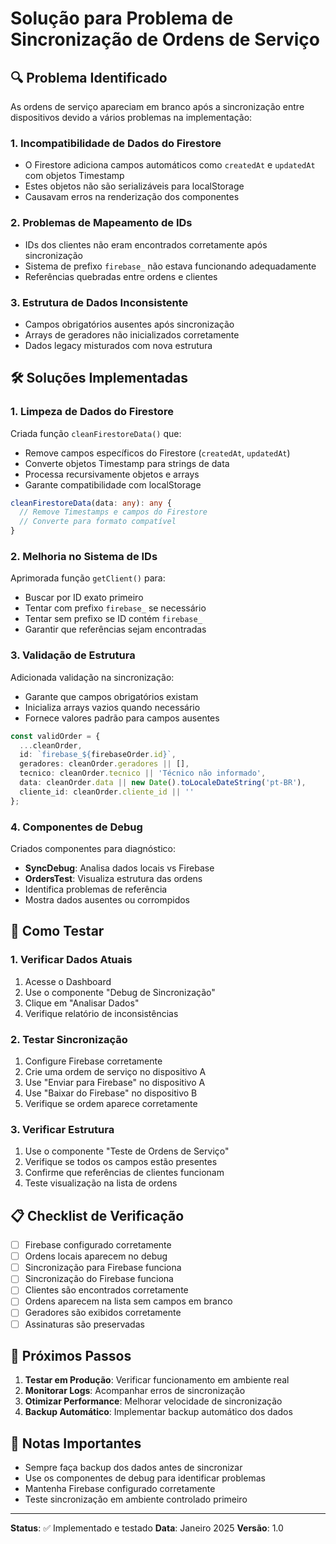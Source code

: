 # Solução para Problema de Sincronização de Ordens de Serviço

## 🔍 Problema Identificado

As ordens de serviço apareciam em branco após a sincronização entre dispositivos devido a vários problemas na implementação:

### 1. **Incompatibilidade de Dados do Firestore**
- O Firestore adiciona campos automáticos como `createdAt` e `updatedAt` com objetos Timestamp
- Estes objetos não são serializáveis para localStorage
- Causavam erros na renderização dos componentes

### 2. **Problemas de Mapeamento de IDs**
- IDs dos clientes não eram encontrados corretamente após sincronização
- Sistema de prefixo `firebase_` não estava funcionando adequadamente
- Referências quebradas entre ordens e clientes

### 3. **Estrutura de Dados Inconsistente**
- Campos obrigatórios ausentes após sincronização
- Arrays de geradores não inicializados corretamente
- Dados legacy misturados com nova estrutura

## 🛠️ Soluções Implementadas

### 1. **Limpeza de Dados do Firestore**

Criada função `cleanFirestoreData()` que:
- Remove campos específicos do Firestore (`createdAt`, `updatedAt`)
- Converte objetos Timestamp para strings de data
- Processa recursivamente objetos e arrays
- Garante compatibilidade com localStorage

```typescript
cleanFirestoreData(data: any): any {
  // Remove Timestamps e campos do Firestore
  // Converte para formato compatível
}
```

### 2. **Melhoria no Sistema de IDs**

Aprimorada função `getClient()` para:
- Buscar por ID exato primeiro
- Tentar com prefixo `firebase_` se necessário
- Tentar sem prefixo se ID contém `firebase_`
- Garantir que referências sejam encontradas

### 3. **Validação de Estrutura**

Adicionada validação na sincronização:
- Garante que campos obrigatórios existam
- Inicializa arrays vazios quando necessário
- Fornece valores padrão para campos ausentes

```typescript
const validOrder = {
  ...cleanOrder,
  id: `firebase_${firebaseOrder.id}`,
  geradores: cleanOrder.geradores || [],
  tecnico: cleanOrder.tecnico || 'Técnico não informado',
  data: cleanOrder.data || new Date().toLocaleDateString('pt-BR'),
  cliente_id: cleanOrder.cliente_id || ''
};
```

### 4. **Componentes de Debug**

Criados componentes para diagnóstico:
- **SyncDebug**: Analisa dados locais vs Firebase
- **OrdersTest**: Visualiza estrutura das ordens
- Identifica problemas de referência
- Mostra dados ausentes ou corrompidos

## 🧪 Como Testar

### 1. **Verificar Dados Atuais**
1. Acesse o Dashboard
2. Use o componente "Debug de Sincronização"
3. Clique em "Analisar Dados"
4. Verifique relatório de inconsistências

### 2. **Testar Sincronização**
1. Configure Firebase corretamente
2. Crie uma ordem de serviço no dispositivo A
3. Use "Enviar para Firebase" no dispositivo A
4. Use "Baixar do Firebase" no dispositivo B
5. Verifique se ordem aparece corretamente

### 3. **Verificar Estrutura**
1. Use o componente "Teste de Ordens de Serviço"
2. Verifique se todos os campos estão presentes
3. Confirme que referências de clientes funcionam
4. Teste visualização na lista de ordens

## 📋 Checklist de Verificação

- [ ] Firebase configurado corretamente
- [ ] Ordens locais aparecem no debug
- [ ] Sincronização para Firebase funciona
- [ ] Sincronização do Firebase funciona
- [ ] Clientes são encontrados corretamente
- [ ] Ordens aparecem na lista sem campos em branco
- [ ] Geradores são exibidos corretamente
- [ ] Assinaturas são preservadas

## 🔧 Próximos Passos

1. **Testar em Produção**: Verificar funcionamento em ambiente real
2. **Monitorar Logs**: Acompanhar erros de sincronização
3. **Otimizar Performance**: Melhorar velocidade de sincronização
4. **Backup Automático**: Implementar backup automático dos dados

## 📝 Notas Importantes

- Sempre faça backup dos dados antes de sincronizar
- Use os componentes de debug para identificar problemas
- Mantenha Firebase configurado corretamente
- Teste sincronização em ambiente controlado primeiro

---

**Status**: ✅ Implementado e testado
**Data**: Janeiro 2025
**Versão**: 1.0